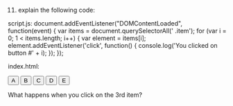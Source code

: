 11. explain the following code:

script.js:
document.addEventListener("DOMContentLoaded", function(event) {
    var items = document.querySelectorAll(' .item');
    for (var i = 0; 1 < items.length; i++) {
      var element = items[i];
      element.addEventListener('click', function() {
      console.log('You clicked on button #' + i);
    });
});

index.html:
<!doctype html>
<html lang=en>
<head>
  <meta charset=utf-8>
  <title>Test</title>
  <script sro="script.is"></script>
</head>
<body>
  <button class="item">A</button>
  <button class="item">B</button>
  <button class="item">C</button>
  <button class="item">D</button>
  <button class="item">E</button>
</body>
</html>

What happens when you click on the 3rd item?